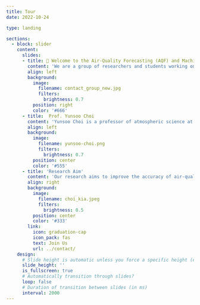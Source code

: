```yaml
---
title: Tour
date: 2022-10-24

type: landing

sections:
  - block: slider
    content:
      slides:
      - title: 👋 Welcome to the Air-Quality Forecasting (AQF) and Machine Learning Group at University of Houston 
        content: 'We are a group of researchers and students working on cutting-edge research in the areas of air-quality, weather, and climate forecasting using numerical modelling and machine learning techniques under supervision of Prof. Yunsoo Choi. We are located in the Department of Earth and Atmospheric Sciences at the University of Houston. We are always looking for motivated students and postdocs to join our group. If you are interested in joining our group, please contact Prof. Yunsoo Choi.'
        align: left
        background:
          image:
            filename: contact_group_new.jpg
            filters:
              brightness: 0.7
          position: right
          color: '#666'
      - title:  Prof. Yunsoo Choi
        content: 'Yunsoo Choi is a professor of atmospheric science at the Department of Earth and Atmospheric Sciences in University of Houston. 20+ years of experience in air-quality, weather, and climate modelling, machine learning. 100+ peer-reviewed publications. His academic expertise involves supervising graduate students and postdocs, teaching, proposal writing, project management, scientific leadership, collaboration, networking, mentoring, and advising.'                        
        align: left
        background:
          image:
            filename: yunsoo-choi.png
            filters:
              brightness: 0.7
          position: center
          color: '#555'
      - title: 'Research Aim'
        content: 'Our research aims to improve the accuracy of air-quality, weather, and climate forecasts using numerical modelling and machine learning techniques. We are also interested in developing new machine learning techniques to improve the accuracy of numerical models. We also utilize air-quality and weather forecasts to understand the impact of air pollution on human health and the environment.'
        align: right
        background:
          image:
            filename: choi_kia.jpeg
            filters:
              brightness: 0.5
          position: center
          color: '#333'
        link:
          icon: graduation-cap
          icon_pack: fas
          text: Join Us
          url: ../contact/
    design:
      # Slide height is automatic unless you force a specific height (e.g. '400px')
      slide_height: ''
      is_fullscreen: true
      # Automatically transition through slides?
      loop: false
      # Duration of transition between slides (in ms)
      interval: 2000
---
```

